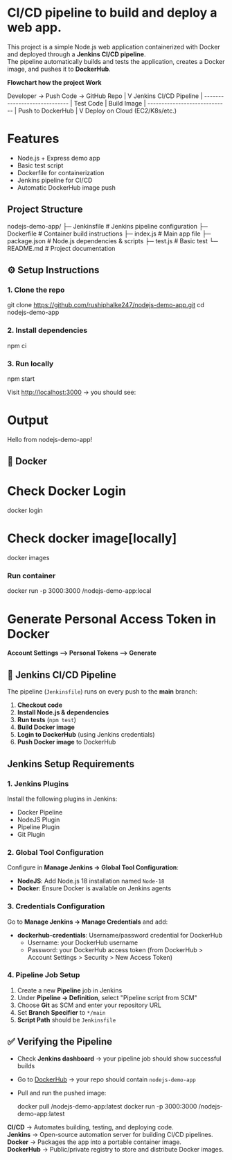 #  CI/CD pipeline to build and deploy a web app.

This project is a simple Node.js web application containerized with Docker and deployed through a **Jenkins CI/CD pipeline**.  
The pipeline automatically builds and tests the application, creates a Docker image, and pushes it to **DockerHub**.

**Flowchart how the project Work**
 
Developer -> Push Code -> GitHub Repo
                            |
                            V
                     Jenkins CI/CD Pipeline
                            |
               -----------------------------
              |  Test Code  |  Build Image |
               -----------------------------
                            |
                      Push to DockerHub
                            |
                            V
                Deploy on Cloud (EC2/K8s/etc.)


 # Features
- Node.js + Express demo app
- Basic test script
- Dockerfile for containerization
- Jenkins pipeline for CI/CD
- Automatic DockerHub image push

## Project Structure

nodejs-demo-app/
├─ Jenkinsfile           # Jenkins pipeline configuration
├─ Dockerfile            # Container build instructions
├─ index.js              # Main app file
├─ package.json          # Node.js dependencies & scripts
├─ test.js               # Basic test
└─ README.md             # Project documentation

## ⚙️ Setup Instructions

### 1. Clone the repo
git clone https://github.com/rushiphalke247/nodejs-demo-app.git
cd nodejs-demo-app

### 2. Install dependencies
npm ci
### 3. Run locally
npm start

Visit [http://localhost:3000](http://localhost:3000) → you should see:
# Output
Hello from nodejs-demo-app!


## 🐳 Docker
# Check Docker Login
docker login

# Check docker image[locally]
docker images 

### Run container
docker run -p 3000:3000 <your-dockerhub-username>/nodejs-demo-app:local
 
# Generate Personal Access Token in Docker
  **Account Settings --> Personal Tokens --> Generate**
 
## 🔄 Jenkins CI/CD Pipeline

The pipeline (`Jenkinsfile`) runs on every push to the **main** branch:

1. **Checkout code**
2. **Install Node.js & dependencies**
3. **Run tests** (`npm test`)
4. **Build Docker image**
5. **Login to DockerHub** (using Jenkins credentials)
6. **Push Docker image** to DockerHub

## Jenkins Setup Requirements

### 1. Jenkins Plugins
Install the following plugins in Jenkins:
- Docker Pipeline
- NodeJS Plugin
- Pipeline Plugin
- Git Plugin

### 2. Global Tool Configuration
Configure in **Manage Jenkins → Global Tool Configuration**:
- **NodeJS**: Add Node.js 18 installation named `Node-18`
- **Docker**: Ensure Docker is available on Jenkins agents

### 3. Credentials Configuration
Go to **Manage Jenkins → Manage Credentials** and add:
- **dockerhub-credentials**: Username/password credential for DockerHub
  - Username: your DockerHub username
  - Password: your DockerHub access token (from DockerHub > Account Settings > Security > New Access Token)

### 4. Pipeline Job Setup
1. Create a new **Pipeline** job in Jenkins
2. Under **Pipeline → Definition**, select "Pipeline script from SCM"
3. Choose **Git** as SCM and enter your repository URL
4. Set **Branch Specifier** to `*/main`
5. **Script Path** should be `Jenkinsfile`


## ✅ Verifying the Pipeline

* Check **Jenkins dashboard** → your pipeline job should show successful builds
* Go to [DockerHub](https://hub.docker.com/) → your repo should contain `nodejs-demo-app`
* Pull and run the pushed image:

  docker pull <your-dockerhub-username>/nodejs-demo-app:latest
  docker run -p 3000:3000 <your-dockerhub-username>/nodejs-demo-app:latest

**CI/CD** → Automates building, testing, and deploying code.  
**Jenkins** → Open-source automation server for building CI/CD pipelines.  
**Docker** → Packages the app into a portable container image.  
**DockerHub** → Public/private registry to store and distribute Docker images.

